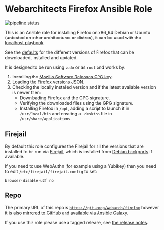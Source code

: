 # Webarchitects Firefox Ansible Role

[![pipeline status](https://git.coop/webarch/firefox/badges/main/pipeline.svg)](https://git.coop/webarch/firefox/-/commits/main)

This is an Ansible role for installing Firefox on x86_64 Debian or Ubuntu (untested on other architectures or distros), it can be used with the [localhost playbook](https://git.coop/webarch/localhost).

See the [defaults](defaults/main.yml) for the different versions of Firefox that can be downloaded, installed and updated.

It is designed to be run using `sudo` or as `root` and works by:

1. Installing the [Mozilla Software Releases GPG key](https://blog.mozilla.org/security/2021/06/02/updating-gpg-key-for-signing-firefox-releases/).
2. Loading the [Firefox versions JSON](https://product-details.mozilla.org/1.0/firefox_versions.json).
3. Checking the locally installed version and if the latest available version is newer then:
   - Downloading Firefox and the GPG signature.
   - Verifying the downloaded files using the GPG signature.
   - Installing Firefox in `/opt`, adding a script to launch it in `/usr/local/bin` and creating a `.desktop` file in `/usr/share/applications`.

## Firejail

By default this role configures the Firejail for all the versions that are installed to be run via [Firejail](https://github.com/netblue30/firejail), which is installed from [Debian backports](https://backports.debian.org/) if available.

If you need to use WebAuthn (for example using a Yubikey) then you need to edit `/etc/firejail/firejail.config` to set:

```
browser-disable-u2f no
```

## Repo

The primary URL of this repo is [`https://git.coop/webarch/firefox`](https://git.coop/chriscroome/firefox) however it is also [mirrored to GitHub](https://github.com/webarch-coop/ansible-role-firefox) and [available via Ansible Galaxy](https://galaxy.ansible.com/chriscroome/firefox).

If you use this role please use a tagged release, see [the release notes](https://git.coop/webarch/firefox/-/releases).
